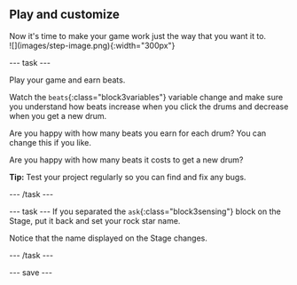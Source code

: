 ## Play and customize

<div style="display: flex; flex-wrap: wrap">
<div style="flex-basis: 200px; flex-grow: 1; margin-right: 15px;">
Now it's time to make your game work just the way that you want it to.
</div>
<div>
![](images/step-image.png){:width="300px"}
</div>
</div>

--- task ---

Play your game and earn beats. 

Watch the `beats`{:class="block3variables"} variable change and make sure you understand how beats increase when you click the drums and decrease when you get a new drum.

Are you happy with how many beats you earn for each drum? You can change this if you like.

Are you happy with how many beats it costs to get a new drum?

**Tip:** Test your project regularly so you can find and fix any bugs.

--- /task ---

--- task ---
If you separated the `ask`{:class="block3sensing"} block on the Stage, put it back and set your rock star name. 

Notice that the name displayed on the Stage changes. 

--- /task ---

--- save ---
